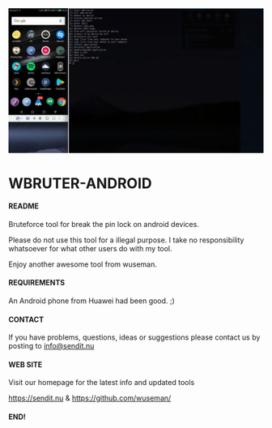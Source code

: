 ![Screenshot](/files/wbruter.gif)

# WBRUTER-ANDROID

#### README

Bruteforce tool for break the pin lock on android devices.

Please do not use this tool for a illegal purpose. I take no responsibility whatsoever for what other users do with my tool. 

Enjoy another awesome tool from wuseman.

#### REQUIREMENTS

An Android phone from Huawei had been good. ;)

#### CONTACT 

If you have problems, questions, ideas or suggestions please contact
us by posting to info@sendit.nu

#### WEB SITE

Visit our homepage for the latest info and updated tools

https://sendit.nu & https://github.com/wuseman/

#### END!

